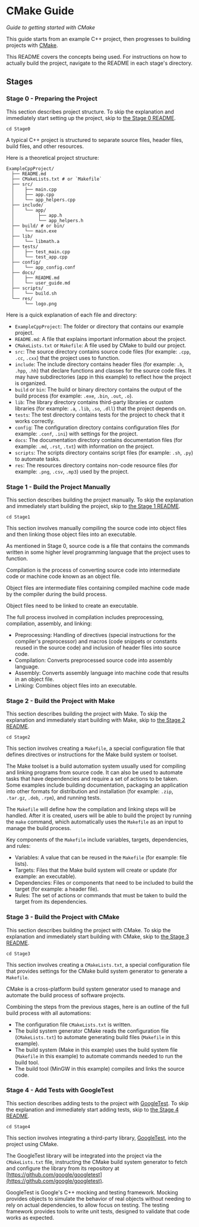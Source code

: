 # CMake Guide

*Guide to getting started with CMake*

This guide starts from an example C++ project, then progresses to building projects with [CMake](https://cmake.org/).

This README covers the concepts being used. For instructions on how to actually build the project, navigate to the README in each stage's directory.

## Stages

### Stage 0 - Preparing the Project

This section describes project structure. To skip the explanation and immediately start setting up the project, skip to [the Stage 0 README](./Stage0/README.md).

```
cd Stage0
```

A typical C++ project is structured to separate source files, header files, build files, and other resources.

Here is a theoretical project structure:

```
ExampleCppProject/
  ├── README.md
  ├── CMakeLists.txt # or `Makefile`
  ├── src/
  │    ├── main.cpp
  │    ├── app.cpp
  │    └── app_helpers.cpp
  ├── include/
  │    └── app/
  │         ├── app.h
  │         └── app_helpers.h
  ├── build/ # or bin/
  │    └── main.exe
  ├── lib/
  │    └── libmath.a
  ├── tests/
  │    ├── test_main.cpp
  │    └── test_app.cpp
  ├── config/
  │    └── app_config.conf
  ├── docs/
  │    ├── README.md
  │    └── user_guide.md
  ├── scripts/
  │    └── build.sh
  └── res/
       └── logo.png
```

Here is a quick explanation of each file and directory:

- `ExampleCppProject`: The folder or directory that contains our example project.
- `README.md`: A file that explains important information about the project.
- `CMakeLists.txt` or `Makefile`: A file used by CMake to build our project.
- `src`: The source directory contains source code files (for example: `.cpp`, `.cc`, `.cxx`) that the project uses to function.
- `include`: The include directory contains header files (for example: `.h`, `.hpp`, `.hh`) that declare functions and classes for the source code files. It may have subdirectories (app in this example) to reflect how the project is organized.
- `build` or `bin`: The build or binary directory contains the output of the build process (for example: `.exe`, `.bin`, `.out`, `.o`).
- `lib`: The library directory contains third-party libraries or custom libraries (for example: `.a`, `.lib`, `.so`, `.dll`) that the project depends on.
- `tests`: The test directory contains tests for the project to check that it works correctly.
- `config`: The configuration directory contains configuration files (for example: `.conf`, `.ini`) with settings for the project.
- `docs`: The documentation directory contains documentation files (for example: `.md`, `.rst`, `.txt`) with information on the project.
- `scripts`: The scripts directory contains script files (for example: `.sh`, `.py`) to automate tasks.
- `res`: The resources directory contains non-code resource files (for example: `.png`, `.csv`, `.mp3`) used by the project.

### Stage 1 - Build the Project Manually

This section describes building the project manually. To skip the explanation and immediately start building the project, skip to [the Stage 1 README](./Stage1/README.md).

```
cd Stage1
```

This section involves manually compiling the source code into object files and then linking those object files into an executable.

As mentioned in Stage 0, source code is a file that contains the commands written in some higher level programming language that the project uses to function.

Compilation is the process of converting source code into intermediate code or machine code known as an object file.

Object files are intermediate files containing compiled machine code made by the compiler during the build process.

Object files need to be linked to create an executable.

The full process involved in compilation includes preprocessing, compilation, assembly, and linking:

- Preprocessing: Handling of directives (special instructions for the compiler's preprocessor) and macros (code snippets or constants reused in the source code) and inclusion of header files into source code.
- Compilation: Converts preprocessed source code into assembly language.
- Assembly: Converts assembly language into machine code that results in an object file.
- Linking: Combines object files into an executable.

### Stage 2 - Build the Project with Make

This section describes building the project with Make. To skip the explanation and immediately start building with Make, skip to [the Stage 2 README](./Stage2/README.md).

```
cd Stage2
```

This section involves creating a `Makefile`, a special configuration file that defines directives or instructions for the Make build system or toolset.

The Make toolset is a build automation system usually used for compiling and linking programs from source code. It can also be used to automate tasks that have dependencies and require a set of actions to be taken. Some examples include building documentation, packaging an application into other formats for distribution and installation (for example: `.zip`, `.tar.gz`, `.deb`, `.rpm`), and running tests.

The `Makefile` will define how the compilation and linking steps will be handled. After it is created, users will be able to build the project by running the `make` command, which automatically uses the `Makefile` as an input to manage the build process.

Key components of the `Makefile` include variables, targets, dependencies, and rules:

- Variables: A value that can be reused in the `Makefile` (for example: file lists).
- Targets: Files that the Make build system will create or update (for example: an executable).
- Dependencies: Files or components that need to be included to build the target (for example: a header file).
- Rules: The set of actions or commands that must be taken to build the target from its dependencies.

### Stage 3 - Build the Project with CMake

This section describes building the project with CMake. To skip the explanation and immediately start building with CMake, skip to [the Stage 3 README](./Stage3/README.md).

```
cd Stage3
```

This section involves creating a `CMakeLists.txt`, a special configuration file that provides settings for the CMake build system generator to generate a `Makefile`.

CMake is a cross-platform build system generator used to manage and automate the build process of software projects.

Combining the steps from the previous stages, here is an outline of the full build process with all automations:

- The configuration file `CMakeLists.txt` is written.
- The build system generator CMake reads the configuration file (`CMakeLists.txt`) to automate generating build files (`Makefile` in this example).
- The build system (Make in this example) uses the build system file (`Makefile` in this example) to automate commands needed to run the build tool.
- The build tool (MinGW in this example) compiles and links the source code.

### Stage 4 - Add Tests with GoogleTest

This section describes adding tests to the project with [GoogleTest](https://github.com/google/googletest). To skip the explanation and immediately start adding tests, skip to [the Stage 4 README](./Stage4/README.md).

```
cd Stage4
```

This section involves integrating a third-party library, [GoogleTest](https://github.com/google/googletest), into the project using CMake.

The GoogleTest library will be integrated into the project via the `CMakeLists.txt` file, instructing the CMake build system generator to fetch and configure the library from its repository at [https://github.com/google/googletest](https://github.com/google/googletest).

GoogleTest is Google's C++ mocking and testing framework. Mocking provides objects to simulate the behavior of real objects without needing to rely on actual dependencies, to allow focus on testing. The testing framework provides tools to write unit tests, designed to validate that code works as expected.
